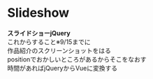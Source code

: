 # Slideshow  
**スライドショーjQuery**  
    これからすること※9/15までに  
    作品紹介のスクリーンショットをはる  
    positionでおかしいところがあるからそこをなおす  
    時間があればjQueryからVueに変換する  


